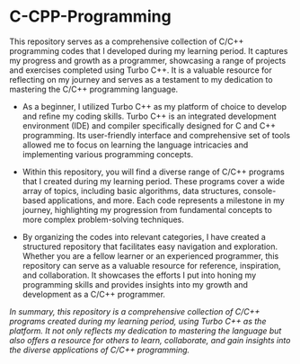 # C-CPP-Programming

This repository serves as a comprehensive collection of C/C++ programming codes that I developed during my learning period. It captures my progress and growth as a programmer, showcasing a range of projects and exercises completed using Turbo C++. It is a valuable resource for reflecting on my journey and serves as a testament to my dedication to mastering the C/C++ programming language.

* As a beginner, I utilized Turbo C++ as my platform of choice to develop and refine my coding skills. Turbo C++ is an integrated development environment (IDE) and compiler specifically designed for C and C++ programming. Its user-friendly interface and comprehensive set of tools allowed me to focus on learning the language intricacies and implementing various programming concepts.

* Within this repository, you will find a diverse range of C/C++ programs that I created during my learning period. These programs cover a wide array of topics, including basic algorithms, data structures, console-based applications, and more. Each code represents a milestone in my journey, highlighting my progression from fundamental concepts to more complex problem-solving techniques.

* By organizing the codes into relevant categories, I have created a structured repository that facilitates easy navigation and exploration. Whether you are a fellow learner or an experienced programmer, this repository can serve as a valuable resource for reference, inspiration, and collaboration. It showcases the efforts I put into honing my programming skills and provides insights into my growth and development as a C/C++ programmer.

*In summary, this repository is a comprehensive collection of C/C++ programs created during my learning period, using Turbo C++ as the platform. It not only reflects my dedication to mastering the language but also offers a resource for others to learn, collaborate, and gain insights into the diverse applications of C/C++ programming.*
